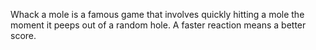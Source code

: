 Whack a mole is a famous game that involves quickly hitting a mole the moment it peeps out of a random hole. A faster reaction means a better score.

